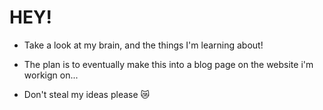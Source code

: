 # HEY!

* Take a look at my brain, and the things I'm learning about!

* The plan is to eventually make this into a blog page on the website i'm workign on...

* Don't steal my ideas please 😿
